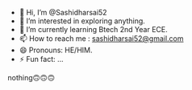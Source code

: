 - 👋 Hi, I’m @Sashidharsai52
- 👀 I’m interested in exploring anything.
- 🌱 I’m currently learning Btech 2nd Year ECE.
- 📫 How to reach me : sashidharsai52@gmail.com
- 😄 Pronouns: HE/HIM.
- ⚡ Fun fact: ...































nothing🙃🙃🙃

<!---
Sashidharsai52/Sashidharsai52 is a ✨ special ✨ repository because its `README.md` (this file) appears on your GitHub profile.
You can click the Preview link to take a look at your changes.
--->
